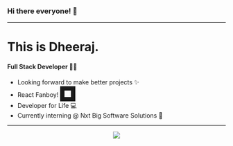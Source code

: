 ### Hi there everyone! :wave:
---
# This is Dheeraj.
#### Full Stack Developer :man_technologist:
+ Looking forward to make better projects :sparkles:
+ React Fanboy! <img src="https://imgr.search.brave.com/o0ZMt_c53_C1fJQeYswPrpqLCQHDtkWzYvsE0zv8Yvg/fit/512/512/no/1/aHR0cHM6Ly9jZG40/Lmljb25maW5kZXIu/Y29tL2RhdGEvaWNv/bnMvbG9nb3MtMy82/MDAvUmVhY3QuanNf/bG9nby01MTIucG5n" width="15" height="15" border="10"/>
+ Developer for Life :computer:
+ Currently interning @ Nxt Big Software Solutions :office:
---
<p align="center">
<img src="https://www.google.co.in/url?sa=i&url=https%3A%2F%2Fwww.pinterest.com%2Fpin%2F465630048956870203%2F&psig=AOvVaw3AkaL-LD0NM8MeMwABs3xt&ust=1628151686281000&source=images&cd=vfe&ved=0CAcQjRxqFwoTCNjfwu33lvICFQAAAAAdAAAAABAn" />
</p>

